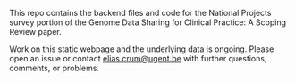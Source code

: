 This repo contains the backend files and code for the National Projects survey portion of the Genome Data Sharing for Clinical Practice: A Scoping Review paper.

Work on this static webpage and the underlying data is ongoing. Please open an issue or contact elias.crum@ugent.be with further questions, comments, or problems.


